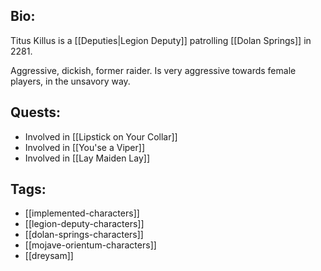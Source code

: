 ## Bio:

Titus Killus is a [[Deputies|Legion Deputy]] patrolling [[Dolan Springs]] in 2281.

Aggressive, dickish, former raider. Is very aggressive towards female players, in the unsavory way.

## Quests:

- Involved in [[Lipstick on Your Collar]]
- Involved in [[You'se a Viper]]
- Involved in [[Lay Maiden Lay]]

## Tags:

- [[implemented-characters]]
- [[legion-deputy-characters]]
- [[dolan-springs-characters]]
- [[mojave-orientum-characters]]
- [[dreysam]]